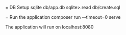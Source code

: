 = DB Setup
sqlite db/app.db
sqlite>.read db/create.sql


= Run the application
composer run --timeout=0 serve

The application will run on localhost:8080
